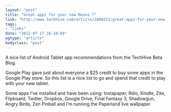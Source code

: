 ```yaml
---
layout: "post"
title: "Great apps for your new Nexus 7"
link: "http://www.techhive.com/article/2000211/great-apps-for-your-new-nexus-7.html"
tags: 
- "links"
date: "2012-07-17 16:18:04"
ogtype: "article"
bodyclass: "post"
---
```


A nice list of Android Tablet app recommendations from the TechHive Beta Blog.

Google Play gave just about everyone a $25 credit to buy some apps in the Google Play store. So this list is a nice list to go and spend that credit to play with your new tablet.

Some apps I’ve installed and have been using: Instapaper, Rdio, Kindle, Zite, Flipboard, Twitter, Dropbox, Google Drive, Final Fantasy 3, Shadowgun, Angry Birds, Zen Pinball and I’m running the Paperland live wallpaper